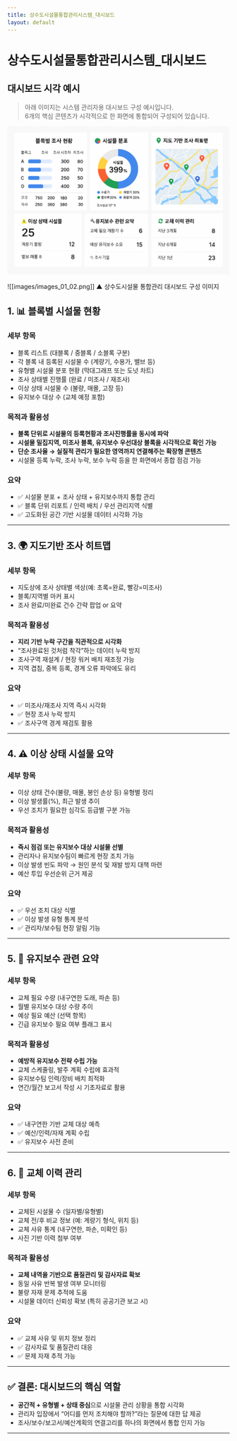 ```yaml
---
title: 상수도시설물통합관리시스템_대시보드
layout: default
---
```


# 상수도시설물통합관리시스템_대시보드

##  대시보드 시각 예시

> 아래 이미지는 시스템 관리자용 대시보드 구성 예시입니다.  
> 6개의 핵심 콘텐츠가 시각적으로 한 화면에 통합되어 구성되어 있습니다.

![Flutter 위젯 구조 시각화](images/images_01_01.png)

![[images/images_01_02.png]]
▲ 상수도시설물 통합관리 대시보드 구성 이미지


## 1. 📊 블록별 시설물 현황

### 세부 항목
- 블록 리스트 (대블록 / 중블록 / 소블록 구분)
- 각 블록 내 등록된 시설물 수 (계량기, 수용가, 밸브 등)
- 유형별 시설물 분포 현황 (막대그래프 또는 도넛 차트)
- 조사 상태별 진행률 (완료 / 미조사 / 재조사)
- 이상 상태 시설물 수 (불량, 매몰, 고장 등)
- 유지보수 대상 수 (교체 예정 포함)

### 목적과 활용성
- **블록 단위로 시설물의 등록현황과 조사진행률을 동시에 파악**
- **시설물 밀집지역, 미조사 블록, 유지보수 우선대상 블록을 시각적으로 확인 가능**
- **단순 조사율 → 실질적 관리가 필요한 영역까지 연결해주는 확장형 콘텐츠**
- 시설물 등록 누락, 조사 누락, 보수 누락 등을 한 화면에서 종합 점검 가능

### 요약
- ✅ 시설물 분포 + 조사 상태 + 유지보수까지 통합 관리  
- ✅ 블록 단위 리포트 / 인력 배치 / 우선 관리지역 식별  
- ✅ 고도화된 공간 기반 시설물 데이터 시각화 가능


---

## 3. 🌍 지도기반 조사 히트맵

### 세부 항목
- 지도상에 조사 상태별 색상(예: 초록=완료, 빨강=미조사)
- 블록/지역별 마커 표시
- 조사 완료/미완료 건수 간략 팝업 or 요약

### 목적과 활용성
- **지리 기반 누락 구간을 직관적으로 시각화**
- “조사완료된 것처럼 착각”하는 데이터 누락 방지
- 조사구역 재설계 / 현장 워커 배치 재조정 가능
- 지역 겹침, 중복 등록, 경계 오류 파악에도 유리

### 요약
- ✅ 미조사/재조사 지역 즉시 시각화  
- ✅ 현장 조사 누락 방지  
- ✅ 조사구역 경계 재검토 활용

---

## 4. ⚠️ 이상 상태 시설물 요약

### 세부 항목
- 이상 상태 건수(불량, 매몰, 봉인 손상 등) 유형별 정리
- 이상 발생률(%), 최근 발생 추이
- 우선 조치가 필요한 심각도 등급별 구분 가능

### 목적과 활용성
- **즉시 점검 또는 유지보수 대상 시설물 선별**
- 관리자나 유지보수팀이 빠르게 현장 조치 가능
- 이상 발생 빈도 파악 → 원인 분석 및 재발 방지 대책 마련
- 예산 투입 우선순위 근거 제공

### 요약
- ✅ 우선 조치 대상 식별  
- ✅ 이상 발생 유형 통계 분석  
- ✅ 관리자/보수팀 현장 알림 기능

---

## 5. 🔧 유지보수 관련 요약

### 세부 항목
- 교체 필요 수량 (내구연한 도래, 파손 등)
- 월별 유지보수 대상 수량 추이
- 예상 필요 예산 (선택 항목)
- 긴급 유지보수 필요 여부 플래그 표시

### 목적과 활용성
- **예방적 유지보수 전략 수립 가능**
- 교체 스케줄링, 발주 계획 수립에 효과적
- 유지보수팀 인력/장비 배치 최적화
- 연간/월간 보고서 작성 시 기초자료로 활용

### 요약
- ✅ 내구연한 기반 교체 대상 예측  
- ✅ 예산/인력/자재 계획 수립  
- ✅ 유지보수 사전 준비

---

## 6. 🔁 교체 이력 관리

### 세부 항목
- 교체된 시설물 수 (일자별/유형별)
- 교체 전/후 비교 정보 (예: 계량기 형식, 위치 등)
- 교체 사유 통계 (내구연한, 파손, 미확인 등)
- 사진 기반 이력 첨부 여부

### 목적과 활용성
- **교체 내역을 기반으로 품질관리 및 감사자료 확보**
- 동일 사유 반복 발생 여부 모니터링
- 불량 자재 문제 추적에 도움
- 시설물 데이터 신뢰성 확보 (특히 공공기관 보고 시)

### 요약
- ✅ 교체 사유 및 위치 정보 정리  
- ✅ 감사자료 및 품질관리 대응  
- ✅ 문제 자재 추적 가능
---

## ✅ 결론: 대시보드의 핵심 역할

- **공간적 + 유형별 + 상태 중심**으로 시설물 관리 상황을 통합 시각화
- 관리자 입장에서 “어디를 먼저 조치해야 할까?”라는 질문에 대한 답 제공
- 조사/보수/보고서/예산계획의 연결고리를 하나의 화면에서 통합 인지 가능

---



